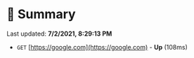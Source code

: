 # 📖 Summary
Last updated: **7/2/2021, 8:29:13 PM**

- `GET` [https://google.com](https://google.com) - **Up** (108ms)
